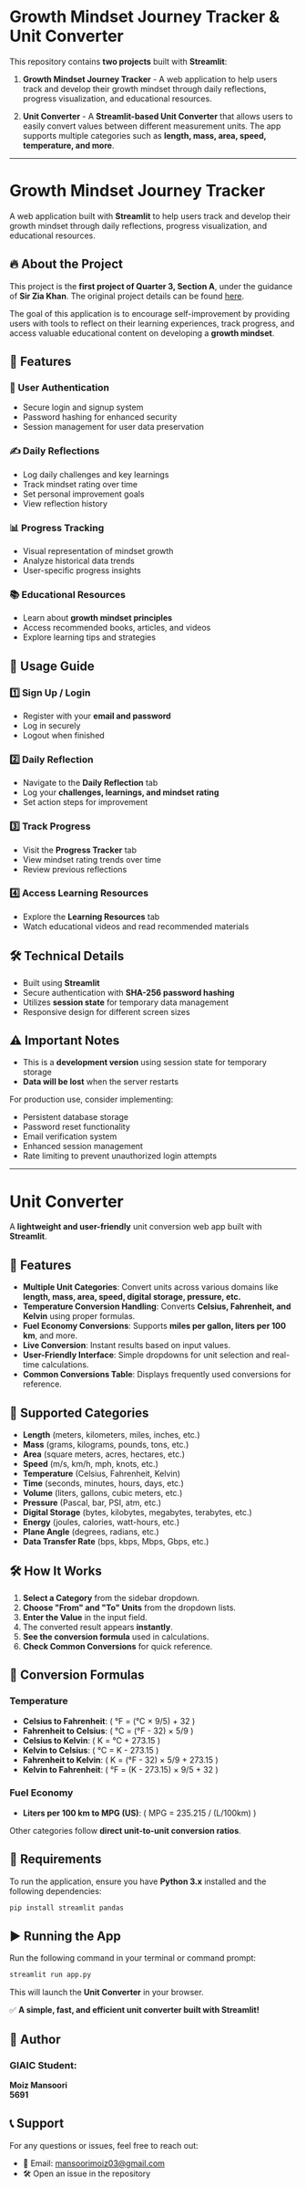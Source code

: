 # Growth Mindset Journey Tracker & Unit Converter

This repository contains **two projects** built with **Streamlit**:

1. **Growth Mindset Journey Tracker** - A web application to help users track and develop their growth mindset through daily reflections, progress visualization, and educational resources.

2. **Unit Converter** - A **Streamlit-based Unit Converter** that allows users to easily convert values between different measurement units. The app supports multiple categories such as **length, mass, area, speed, temperature, and more**.

---

# Growth Mindset Journey Tracker

A web application built with **Streamlit** to help users track and develop their growth mindset through daily reflections, progress visualization, and educational resources.

## 🔥 About the Project

This project is the **first project of Quarter 3, Section A**, under the guidance of **Sir Zia Khan**. The original project details can be found [here](https://github.com/panaversity/learn-modern-ai-python/blob/main/Growth_Mindset_Challenge.md).

The goal of this application is to encourage self-improvement by providing users with tools to reflect on their learning experiences, track progress, and access valuable educational content on developing a **growth mindset**.

## 🌟 Features  

### 🔐 User Authentication  
- Secure login and signup system  
- Password hashing for enhanced security  
- Session management for user data preservation  

### ✍️ Daily Reflections  
- Log daily challenges and key learnings  
- Track mindset rating over time  
- Set personal improvement goals  
- View reflection history  

### 📊 Progress Tracking  
- Visual representation of mindset growth  
- Analyze historical data trends  
- User-specific progress insights  

### 📚 Educational Resources  
- Learn about **growth mindset principles**  
- Access recommended books, articles, and videos  
- Explore learning tips and strategies  

## 📝 Usage Guide  

### 1️⃣ Sign Up / Login  
- Register with your **email and password**  
- Log in securely  
- Logout when finished  

### 2️⃣ Daily Reflection  
- Navigate to the **Daily Reflection** tab  
- Log your **challenges, learnings, and mindset rating**  
- Set action steps for improvement  

### 3️⃣ Track Progress  
- Visit the **Progress Tracker** tab  
- View mindset rating trends over time  
- Review previous reflections  

### 4️⃣ Access Learning Resources  
- Explore the **Learning Resources** tab  
- Watch educational videos and read recommended materials  

## 🛠️ Technical Details  
- Built using **Streamlit**  
- Secure authentication with **SHA-256 password hashing**  
- Utilizes **session state** for temporary data management  
- Responsive design for different screen sizes  

## ⚠️ Important Notes  
- This is a **development version** using session state for temporary storage  
- **Data will be lost** when the server restarts  

For production use, consider implementing:  
- Persistent database storage  
- Password reset functionality  
- Email verification system  
- Enhanced session management  
- Rate limiting to prevent unauthorized login attempts  

---

# Unit Converter

A **lightweight and user-friendly** unit conversion web app built with **Streamlit**.

## 🚀 Features
- **Multiple Unit Categories**: Convert units across various domains like **length, mass, area, speed, digital storage, pressure, etc.**
- **Temperature Conversion Handling**: Converts **Celsius, Fahrenheit, and Kelvin** using proper formulas.
- **Fuel Economy Conversions**: Supports **miles per gallon, liters per 100 km**, and more.
- **Live Conversion**: Instant results based on input values.
- **User-Friendly Interface**: Simple dropdowns for unit selection and real-time calculations.
- **Common Conversions Table**: Displays frequently used conversions for reference.

## 📌 Supported Categories
- **Length** (meters, kilometers, miles, inches, etc.)
- **Mass** (grams, kilograms, pounds, tons, etc.)
- **Area** (square meters, acres, hectares, etc.)
- **Speed** (m/s, km/h, mph, knots, etc.)
- **Temperature** (Celsius, Fahrenheit, Kelvin)
- **Time** (seconds, minutes, hours, days, etc.)
- **Volume** (liters, gallons, cubic meters, etc.)
- **Pressure** (Pascal, bar, PSI, atm, etc.)
- **Digital Storage** (bytes, kilobytes, megabytes, terabytes, etc.)
- **Energy** (joules, calories, watt-hours, etc.)
- **Plane Angle** (degrees, radians, etc.)
- **Data Transfer Rate** (bps, kbps, Mbps, Gbps, etc.)

## 🛠️ How It Works
1. **Select a Category** from the sidebar dropdown.
2. **Choose "From" and "To" Units** from the dropdown lists.
3. **Enter the Value** in the input field.
4. The converted result appears **instantly**.
5. **See the conversion formula** used in calculations.
6. **Check Common Conversions** for quick reference.

## 🔢 Conversion Formulas
### Temperature
- **Celsius to Fahrenheit**: \( °F = (°C × 9/5) + 32 \)
- **Fahrenheit to Celsius**: \( °C = (°F - 32) × 5/9 \)
- **Celsius to Kelvin**: \( K = °C + 273.15 \)
- **Kelvin to Celsius**: \( °C = K - 273.15 \)
- **Fahrenheit to Kelvin**: \( K = (°F - 32) × 5/9 + 273.15 \)
- **Kelvin to Fahrenheit**: \( °F = (K - 273.15) × 9/5 + 32 \)

### Fuel Economy
- **Liters per 100 km to MPG (US)**: \( MPG = 235.215 / (L/100km) \)

Other categories follow **direct unit-to-unit conversion ratios**.

## 🎯 Requirements
To run the application, ensure you have **Python 3.x** installed and the following dependencies:

```bash
pip install streamlit pandas
```

## ▶️ Running the App
Run the following command in your terminal or command prompt:

```bash
streamlit run app.py
```

This will launch the **Unit Converter** in your browser.

✅ **A simple, fast, and efficient unit converter built with Streamlit!**

## 👥 Author  

### GIAIC Student:
 
**Moiz Mansoori**  
**5691**  

## 📞 Support  

For any questions or issues, feel free to reach out:  
- 📧 Email: [mansoorimoiz03@gmail.com](mailto:mansoorimoiz03@gmail.com)  
- 🛠 Open an issue in the repository
